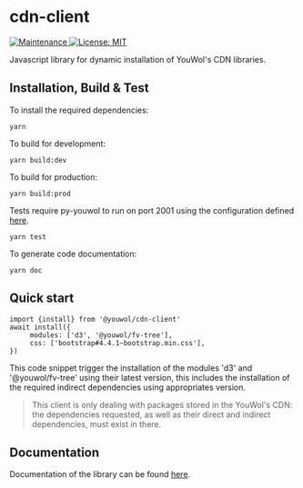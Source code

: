 # cdn-client

<p>
    <a href="https://github.com/kefranabg/readme-md-generator/graphs/commit-activity" target="_blank">
        <img alt="Maintenance" src="https://img.shields.io/badge/Maintained%3F-yes-green.svg" />
    </a>
    <a href="https://github.com/kefranabg/readme-md-generator/blob/master/LICENSE" target="_blank">
        <img alt="License: MIT" src="https://img.shields.io/badge/License-MIT-yellow.svg" />
    </a>
</p>

Javascript library for dynamic installation of YouWol's CDN libraries.

## Installation, Build & Test

To install the required dependencies:

```shell
yarn
```

To build for development:

```shell
yarn build:dev
```

To build for production:

```shell
yarn build:prod
```

Tests require py-youwol to run on port 2001 using the configuration defined [here](https://github.com/youwol/integration-tests-conf).

```shell
yarn test
```

To generate code documentation:

```shell
yarn doc
```

## Quick start

```
import {install} from '@youwol/cdn-client'
await install({
     modules: ['d3', '@youwol/fv-tree'],
     css: ['bootstrap#4.4.1~bootstrap.min.css'],
})
```
This code snippet trigger the installation of the modules 'd3' and '@youwol/fv-tree' using their latest version,
this includes the installation of the required indirect dependencies using appropriates version.

> This client is only dealing with packages stored in the YouWol's CDN: the dependencies
> requested, as well as their direct and indirect dependencies, must exist in there.

## Documentation
Documentation of the library can be found [here](https://platform.youwol.com/applications/@youwol/cdn-explorer/latest?package=@youwol/cdn-client).

